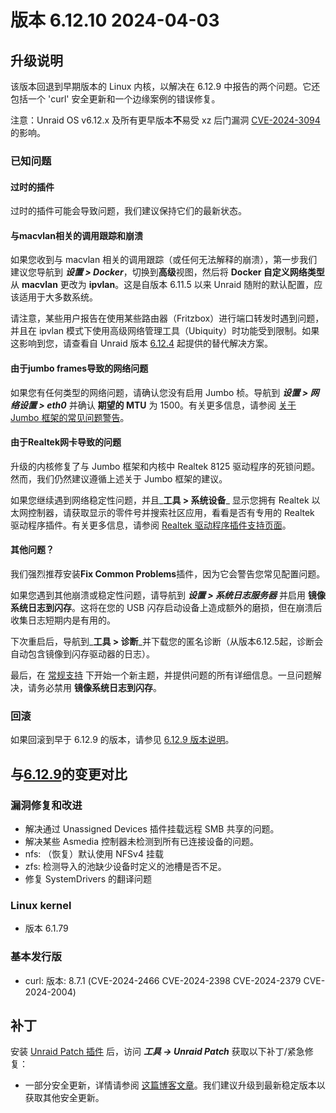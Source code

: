 # 版本 6.12.10 2024-04-03

## 升级说明

该版本回退到早期版本的 Linux 内核，以解决在 6.12.9 中报告的两个问题。它还包括一个 'curl' 安全更新和一个边缘案例的错误修复。

注意：Unraid OS v6.12.x 及所有更早版本**不**易受 xz 后门漏洞 [CVE-2024-3094](https://nvd.nist.gov/vuln/detail/CVE-2024-3094) 的影响。

### 已知问题

#### 过时的插件

过时的插件可能会导致问题，我们建议保持它们的最新状态。

#### 与macvlan相关的调用跟踪和崩溃

如果您收到与 macvlan 相关的调用跟踪（或任何无法解释的崩溃），第一步我们建议您导航到 ***设置 > Docker***，切换到**高级**视图，然后将 **Docker 自定义网络类型** 从 **macvlan** 更改为 **ipvlan**。这是自版本 6.11.5 以来 Unraid 随附的默认配置，应该适用于大多数系统。

请注意，某些用户报告在使用某些路由器（Fritzbox）进行端口转发时遇到问题，并且在 ipvlan 模式下使用高级网络管理工具（Ubiquity）时功能受到限制。如果这影响到您，请查看自 Unraid 版本 [6.12.4](6.12.4.md#fix-for-macvlan-call-traces) 起提供的替代解决方案。

#### 由于jumbo frames导致的网络问题

如果您有任何类型的网络问题，请确认您没有启用 Jumbo 桢。导航到 ***设置 > 网络设置 > eth0*** 并确认 **期望的 MTU** 为 1500。有关更多信息，请参阅 [关于 Jumbo 框架的常见问题警告](https://forums.unraid.net/topic/120220-fix-common-problems-more-information/page/2/#comment-1167702)。

#### 由于Realtek网卡导致的问题

升级的内核修复了与 Jumbo 框架和内核中 Realtek 8125 驱动程序的死锁问题。然而，我们仍然建议遵循上述关于 Jumbo 框架的建议。

如果您继续遇到网络稳定性问题，并且\_**工具 > 系统设备**\_ 显示您拥有 Realtek 以太网控制器，请获取显示的零件号并搜索社区应用，看看是否有专用的 Realtek 驱动程序插件。有关更多信息，请参阅 [Realtek 驱动程序插件支持页面](https://forums.unraid.net/topic/141349-plugin-realtek-r8125-r8168-and-r81526-drivers/)。

#### 其他问题？

我们强烈推荐安装**Fix Common Problems**插件，因为它会警告您常见配置问题。

如果您遇到其他崩溃或稳定性问题，请导航到 ***设置 > 系统日志服务器*** 并启用 **镜像系统日志到闪存**。这将在您的 USB 闪存启动设备上造成额外的磨损，但在崩溃后收集日志短期内是有用的。

下次重启后，导航到\_**工具 > 诊断**\_并下载您的匿名诊断（从版本6.12.5起，诊断会自动包含镜像到闪存驱动器的日志）。

最后，在 [常规支持](https://forums.unraid.net/forum/55-general-support/) 下开始一个新主题，并提供问题的所有详细信息。一旦问题解决，请务必禁用 **镜像系统日志到闪存**。

### 回滚

如果回滚到早于 6.12.9 的版本，请参见 [6.12.9 版本说明](6.12.9.md#rolling-back)。

## 与[6.12.9](6.12.9.md)的变更对比

### 漏洞修复和改进

- 解决通过 Unassigned Devices 插件挂载远程 SMB 共享的问题。
- 解决某些 Asmedia 控制器未检测到所有已连接设备的问题。
- nfs: （恢复）默认使用 NFSv4 挂载
- zfs: 检测导入的池缺少设备时定义的池槽是否不足。
- 修复 SystemDrivers 的翻译问题

### Linux kernel

- 版本 6.1.79

### 基本发行版

- curl: 版本: 8.7.1 (CVE-2024-2466 CVE-2024-2398 CVE-2024-2379 CVE-2024-2004)

## 补丁

安装 [Unraid Patch 插件](https://forums.unraid.net/topic/185560-unraid-patch-plugin/) 后，访问 ***工具 → Unraid Patch*** 获取以下补丁/紧急修复：

- 一部分安全更新，详情请参阅 [这篇博客文章](https://unraid.net/blog/cvd)。我们建议升级到最新稳定版本以获取其他安全更新。
